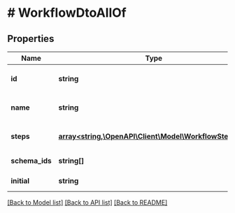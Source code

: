# # WorkflowDtoAllOf

## Properties

Name | Type | Description | Notes
------------ | ------------- | ------------- | -------------
**id** | **string** | The workflow id. |
**name** | **string** | The name of the workflow. | [optional]
**steps** | [**array<string,\OpenAPI\Client\Model\WorkflowStepDto>**](WorkflowStepDto.md) | The workflow steps. |
**schema_ids** | **string[]** | The schema ids. | [optional]
**initial** | **string** | The initial step. |

[[Back to Model list]](../../README.md#models) [[Back to API list]](../../README.md#endpoints) [[Back to README]](../../README.md)
